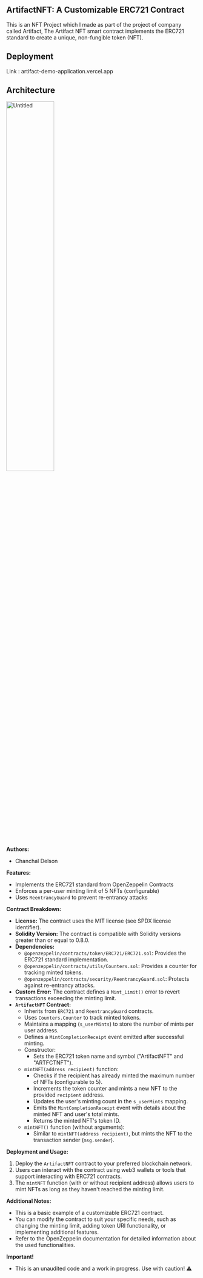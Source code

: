 ## ArtifactNFT: A Customizable ERC721 Contract 

This is an NFT Project which I made as part of the project of company called Artifact, The Artifact NFT smart contract implements the ERC721 standard to create a unique, non-fungible token (NFT). 

## Deployment 

Link : <a>artifact-demo-application.vercel.app</a>

## Architecture 

<a href="https://imgbb.com/"><img src="https://i.ibb.co/ZMMbbnz/Untitled.png" alt="Untitled" border="0" width="50%"></a>

**Authors:**

* Chanchal Delson

**Features:**

* Implements the ERC721 standard from OpenZeppelin Contracts
* Enforces a per-user minting limit of 5 NFTs (configurable)
* Uses `ReentrancyGuard` to prevent re-entrancy attacks

**Contract Breakdown:**

* **License:** The contract uses the MIT license (see SPDX license identifier).
* **Solidity Version:** The contract is compatible with Solidity versions greater than or equal to 0.8.0.
* **Dependencies:**
    * `@openzeppelin/contracts/token/ERC721/ERC721.sol`: Provides the ERC721 standard implementation.
    * `@openzeppelin/contracts/utils/Counters.sol`: Provides a counter for tracking minted tokens.
    * `@openzeppelin/contracts/security/ReentrancyGuard.sol`: Protects against re-entrancy attacks.
* **Custom Error:** The contract defines a `Mint_Limit()` error to revert transactions exceeding the minting limit.
* **`ArtifactNFT` Contract:**
    * Inherits from `ERC721` and `ReentrancyGuard` contracts.
    * Uses `Counters.Counter` to track minted tokens.
    * Maintains a mapping (`s_userMints`) to store the number of mints per user address.
    * Defines a `MintCompletionReceipt` event emitted after successful minting.
    * Constructor:
        * Sets the ERC721 token name and symbol ("ArtifactNFT" and "ARTFCTNFT").
    * `mintNFT(address recipient)` function:
        * Checks if the recipient has already minted the maximum number of NFTs (configurable to 5).
        * Increments the token counter and mints a new NFT to the provided `recipient` address.
        * Updates the user's minting count in the `s_userMints` mapping.
        * Emits the `MintCompletionReceipt` event with details about the minted NFT and user's total mints.
        * Returns the minted NFT's token ID.
    * `mintNFT()` function (without arguments):
        * Similar to `mintNFT(address recipient)`, but mints the NFT to the transaction sender (`msg.sender`).

**Deployment and Usage:**

1. Deploy the `ArtifactNFT` contract to your preferred blockchain network.
2. Users can interact with the contract using web3 wallets or tools that support interacting with ERC721 contracts.
3. The `mintNFT` function (with or without recipient address) allows users to mint NFTs as long as they haven't reached the minting limit.

**Additional Notes:**

* This is a basic example of a customizable ERC721 contract. 
* You can modify the contract to suit your specific needs, such as changing the minting limit, adding token URI functionality, or implementing additional features.
* Refer to the OpenZeppelin documentation for detailed information about the used functionalities.

**Important!** 

* This is an unaudited code and a work in progress. Use with caution! ⚠️
